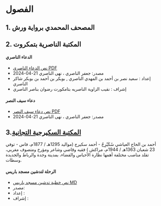 # الفصول 

## 1. المصحف المحمدي برواية ورش

## 2. المكتبة الناصرية بتمكروت

#### الدعاء الناصري 
- [نص الدعاء الناصري PDF](naciriya-library/dua_al_naceriy.pdf) 
- مصدر: جعفر الناصري ،  نهى الناصري 21-04-2024
- إعداد : سعيد نصر بن أحمد بن المهدي الناصري , بوبكر بن أحمد بن بوبكر شاكر الناصري
- إشراف : نقيب الزاوية الناصريه بتامكورت رضوان بناصر الناصري

#### دعاء سيف النصر 
- [نص  دعاء سيف النصر PDF](naciriya-library/dua_saif_al_nacer.pdf) 
- مصدر: جعفر الناصري ،  نهى الناصري 21-04-2024


## 3.[المكتبة السكيرجية التجانية](skiredjya-tijaniya-library)

أحمد بن الحاج العياشي سُكَيْرِجٌ - أحمد سكيرج (مواليد 1295هـ / 1877م، فاس - توفي 23 شعبان 1363هـ / 1944م، مراكش ) فقيه وقاضي وشاعر ومؤرخ ومتصوف مغربي، تقلد مناصب مختلفة أهمها نظارة الأحباس والقضاء، بمدينة وجدة والرباط والجديدة وسطات. 

#### الرحلة لتدشين مسجد باريس
- [نص خطبة تدشين مسجد باريس MD](skiredjya-tijaniya-library/paris-mosque.md)
-  مصدر:
- إعداد : 
- إشراف :



